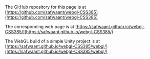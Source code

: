 The GitHub repository for this page is at [https://github.com/safwaant/webgl-CSS385](https://github.com/safwaant/webgl-CSS385)

The corresponding web page is at [https://safwaant.github.io/webgl-CSS385/](https://safwaant.github.io/webgl-CSS385/)

The WebGL build of a simple Unity project is at [https://safwaant.github.io/webgl-CSS385/webgl/](https://safwaant.github.io/webgl-CSS385/webgl/)
